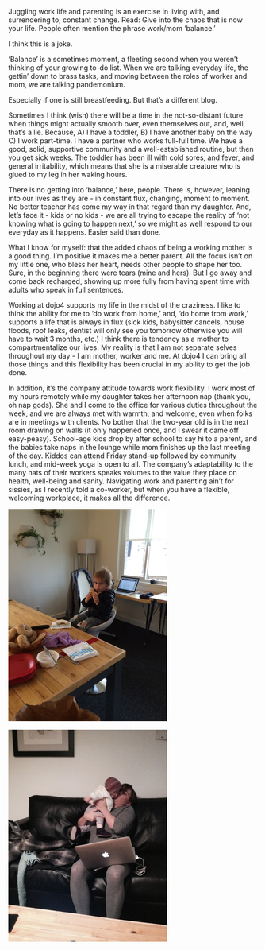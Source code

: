 Juggling work life and parenting is an exercise in living with, and surrendering to, constant change. Read: Give into the chaos that is now your life. People often mention the phrase work/mom ‘balance.’ 

I think this is a joke. 

‘Balance’ is a sometimes moment, a fleeting second when you weren’t thinking of your growing to-do list. When we are talking everyday life, the gettin’ down to brass tasks, and moving between the roles of worker and mom, we are talking pandemonium. 

Especially if one is still breastfeeding. But that’s a different blog. 

Sometimes I think (wish) there will be a time in the not-so-distant future when things might actually smooth over, even themselves out, and, well, that’s a lie. Because, A) I have a toddler, B) I have another baby on the way C) I work part-time. I have a partner who works full-full time. We have a good, solid, supportive community and a well-established routine, but then you get sick weeks. The toddler has been ill with cold sores, and fever, and general irritability, which means that she is a miserable creature who is glued to my leg in her waking hours.

There is no getting into ‘balance,’ here, people. There is, however, leaning into our lives as they are - in constant flux, changing, moment to moment. No better teacher has come my way in that regard than my daughter. And, let’s face it - kids or no kids - we are all trying to escape the reality of  ‘not knowing what is going to happen next,’ so we might as well respond to our everyday as it happens. Easier said than done. 

What I know for myself: that the added chaos of being a working mother is a good thing. I’m positive it makes me a better parent. All the focus isn’t on my little one, who bless her heart, needs other people to shape her too. Sure, in the beginning there were tears (mine and hers). But I go away and come back recharged, showing up more fully from having spent time with adults who speak in full sentences. 

Working at dojo4 supports my life in the midst of the craziness. I like to think the ability for me to ‘do work from home,’ and, ‘do home from work,’ supports a life that is always in flux (sick kids, babysitter cancels, house floods, roof leaks, dentist will only see you tomorrow otherwise you will have to wait 3 months, etc.) I think there is tendency as a mother to compartmentalize our lives. My reality is that I am not separate selves throughout my day - I am mother, worker and me. At dojo4 I can bring all those things and this flexibility has been crucial in my ability to get the job done.

In addition, it’s the company attitude towards work flexibility. I work most of my hours remotely while my daughter takes her afternoon nap (thank you, oh nap gods). She and I come to the office for various duties throughout the week, and we are always met with warmth, and welcome, even when folks are in meetings with clients. No bother that the two-year old is in the next room drawing on walls (it only happened once, and I swear it came off easy-peasy). School-age kids drop by after school to say hi to a parent, and the babies take naps in the lounge while mom finishes up the last meeting of the day. Kiddos can attend Friday stand-up followed by community lunch, and mid-week yoga is open to all. The company’s adaptability to the many hats of their workers speaks volumes to the value they place on health, well-being and sanity. Navigating work and parenting ain’t for sissies, as I recently told a co-worker, but when you have a flexible, welcoming workplace, it makes all the difference. 




![img](assets/rp---work.jpg)

![img](assets/corey-and-flo-at-work.JPG)